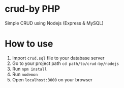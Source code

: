 # crud-by PHP
Simple CRUD using Nodejs (Express & MySQL)

# How to use

1) Import `crud.sql` file to your database server
2) Go to your project path `cd path/to/crud-by/nodejs`
3) Run `npm install`
4) Run `nodemon`
5) Open `localhost:3000` on your browser



